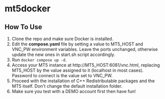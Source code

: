 # mt5docker

## How To Use

1. Clone the repo and make sure Docker is installed.
2. Edit the **compose.yaml** file by setting a value to MT5_HOST and VNC_PW environment variables. Leave the ports unchanged, otherwise update the new ones in start.sh script accordingly.
3. Run ```docker compose up -d```.
4. Access your MT5 instance at http://MT5_HOST:6081/vnc.html, replacing MT5_HOST by the value assigned to it (localhost in most cases). Password to connect is the value set to VNC_PW.
5. Proceed with the installation of C++ Redistributable packages and the MT5 itself. Don't change the default installation folder.
6. Make sure you test with a DEMO account first then have fun!